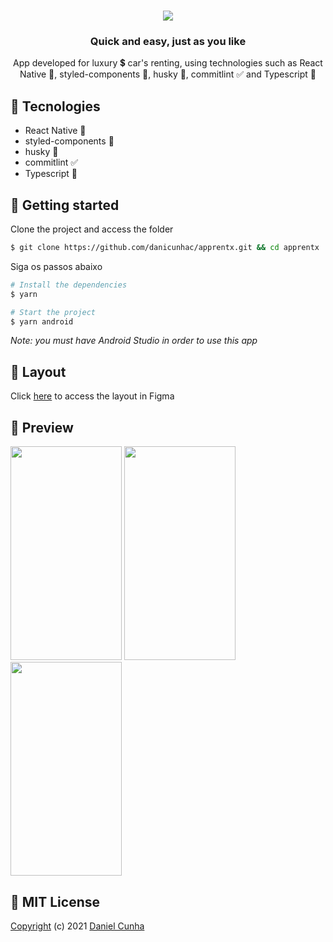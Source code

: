 <h1 align="center">
<img src="https://www.notion.so/image/https%3A%2F%2Fs3-us-west-2.amazonaws.com%2Fsecure.notion-static.com%2Fb6b58fb0-1ef0-4ff0-86f8-e7b7cc381096%2FLogotipo.png?table=block&id=1f5a2e82-6e3b-447d-b41d-39b261eba9c3&width=360&userId=&cache=v2">
</h1>

<h3 align="center">Quick and easy, just as you like</h3>
<p align="center">App developed for luxury 💲 car's renting, using technologies such as React Native 💜, styled-components 💅, husky 🐺, commitlint ✅ and Typescript 💙</p>

## 🧪 Tecnologies

- React Native 💜
- styled-components 💅
- husky 🐺
- commitlint ✅
- Typescript 💙

## 🚀 Getting started

Clone the project and access the folder

```bash
$ git clone https://github.com/danicunhac/apprentx.git && cd apprentx
```

Siga os passos abaixo

```bash
# Install the dependencies
$ yarn

# Start the project
$ yarn android
```

_Note: you must have Android Studio in order to use this app_

## 👀 Layout

Click [here](https://www.figma.com/file/7Ro0D8mdcX36qWnSBhWaXF/RentX?node-id=0%3A1) to access the layout in Figma

## 📱 Preview

<img src="https://i.imgur.com/YlIqksh.png" width="178" height="342" /> <img src="https://i.imgur.com/lphuAoI.png" width="178" height="342" /> <img src="https://i.imgur.com/S3SMxYR.png" width="178" height="342" />

## 📰 MIT License

[Copyright](https://github.com/danicunhac/apprentx/blob/main/LICENSE) (c) 2021 [Daniel Cunha](https://www.linkedin.com/in/danielcunhac/)
